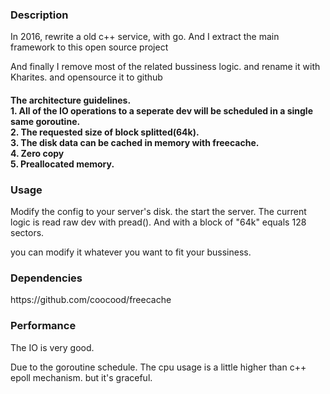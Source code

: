 





<!DOCTYPE html>
<html lang="en">
  <head>
    <meta charset="utf-8">
  </head>

  <body>
    <h3>Description</h3>
   In 2016, rewrite a old c++ service, with go.   And I extract the main framework to this open source project
 
   And finally I remove most of the related bussiness logic.  and rename it with Kharites.
   and opensource it to github

   <h4><p>
   The architecture guidelines. <br/>
   1. All of the IO operations to a seperate dev will be scheduled in a single same goroutine.<br/>
   2. The requested size of block splitted(64k).<br/>
   3. The disk data can be cached in memory with freecache.<br/>
   4. Zero copy<br/>
   5. Preallocated memory.<br/>
   
   </p></h4>
<h3>Usage</h3>

Modify the config to your server's disk.
the start the server.
The current logic is read raw dev with pread(). And with a block of "64k" equals 128 sectors.

you can modify it whatever you want to fit your bussiness.

<h3>Dependencies</h3>
https://github.com/coocood/freecache

<h3>Performance</h3>
The IO is very good.

Due to the goroutine schedule.  The cpu usage is a little higher than c++ epoll mechanism.
but it's graceful.

  </body>
</html>

